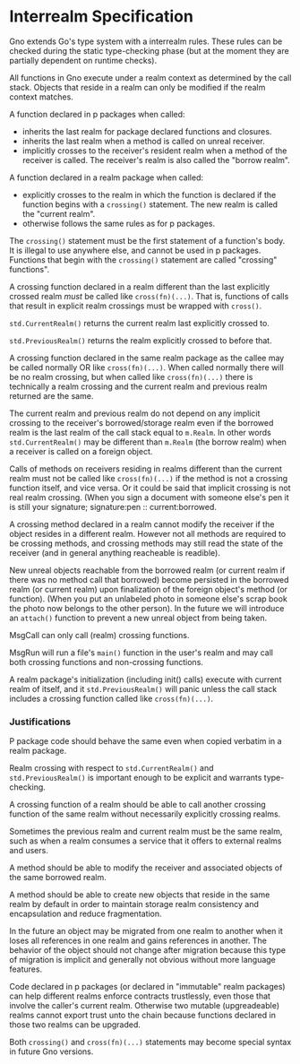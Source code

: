 # Interrealm Specification

Gno extends Go's type system with a interrealm rules.  These rules can be
checked during the static type-checking phase (but at the moment they are
partially dependent on runtime checks).

All functions in Gno execute under a realm context as determined by the call
stack. Objects that reside in a realm can only be modified if the realm context
matches.

A function declared in p packages when called: 

 * inherits the last realm for package declared functions and closures.
 * inherits the last realm when a method is called on unreal receiver.
 * implicitly crosses to the receiver's resident realm when a method of the
   receiver is called. The receiver's realm is also called the "borrow realm".

A function declared in a realm package when called:

 * explicitly crosses to the realm in which the function is declared if the
   function begins with a `crossing()` statement. The new realm is called the
   "current realm".
 * otherwise follows the same rules as for p packages.

The `crossing()` statement must be the first statement of a function's body.
It is illegal to use anywhere else, and cannot be used in p packages. Functions
that begin with the `crossing()` statement are called "crossing" functions".

A crossing function declared in a realm different than the last explicitly
crossed realm *must* be called like `cross(fn)(...)`. That is, functions of
calls that result in explicit realm crossings must be wrapped with `cross()`.

`std.CurrentRealm()` returns the current realm last explicitly crossed to.

`std.PreviousRealm()` returns the realm explicitly crossed to before that.

A crossing function declared in the same realm package as the callee may be
called normally OR like `cross(fn)(...)`. When called normally there will be no
realm crossing, but when called like `cross(fn)(...)` there is technically a
realm crossing and the current realm and previous realm returned are the same.

The current realm and previous realm do not depend on any implicit crossing to
the receiver's borrowed/storage realm even if the borrowed realm is the last
realm of the call stack equal to `m.Realm`. In other words `std.CurrentRealm()`
may be different than `m.Realm` (the borrow realm) when a receiver is called on
a foreign object.

Calls of methods on receivers residing in realms different than the current
realm must not be called like `cross(fn)(...)` if the method is not a
crossing function itself, and vice versa. Or it could be said that implicit
crossing is not real realm crossing. (When you sign a document with someone
else's pen it is still your signature; signature:pen :: current:borrowed.

A crossing method declared in a realm cannot modify the receiver if the object
resides in a different realm. However not all methods are required to be
crossing methods, and crossing methods may still read the state of the
receiver (and in general anything reacheable is readible).

New unreal objects reachable from the borrowed realm (or current realm if there
was no method call that borrowed) become persisted in the borrowed realm (or
current realm) upon finalization of the foreign object's method (or function).
(When you put an unlabeled photo in someone else's scrap book the photo now
belongs to the other person). In the future we will introduce an `attach()`
function to prevent a new unreal object from being taken.

MsgCall can only call (realm) crossing functions.

MsgRun will run a file's `main()` function in the user's realm and may call 
both crossing functions and non-crossing functions.

A realm package's initialization (including init() calls) execute with current
realm of itself, and it `std.PreviousRealm()` will panic unless the call stack
includes a crossing function called like `cross(fn)(...)`.

### Justifications

P package code should behave the same even when copied verbatim in a realm
package.

Realm crossing with respect to `std.CurrentRealm()` and `std.PreviousRealm()`
is important enough to be explicit and warrants type-checking.

A crossing function of a realm should be able to call another crossing function
of the same realm without necessarily explicitly crossing realms.

Sometimes the previous realm and current realm must be the same realm, such as
when a realm consumes a service that it offers to external realms and users.

A method should be able to modify the receiver and associated objects of the
same borrowed realm.

A method should be able to create new objects that reside in the same realm by
default in order to maintain storage realm consistency and encapsulation and
reduce fragmentation.

In the future an object may be migrated from one realm to another when it loses
all references in one realm and gains references in another. The behavior of
the object should not change after migration because this type of migration is
implicit and generally not obvious without more language features.

Code declared in p packages (or declared in "immutable" realm packages) can
help different realms enforce contracts trustlessly, even those that involve
the caller's current realm. Otherwise two mutable (upgreadeable) realms cannot
export trust unto the chain because functions declared in those two realms can
be upgraded.

Both `crossing()` and `cross(fn)(...)` statements may become special syntax in
future Gno versions.
